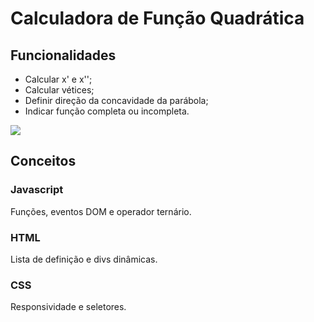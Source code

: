 # Calculadora de Função Quadrática
## Funcionalidades
- Calcular x' e x'';
- Calcular vétices;
- Definir direção da concavidade da parábola;
- Indicar função completa ou incompleta.

![](/Preview-Preview-2GrauCalculator.gif)

## Conceitos
### Javascript
Funções, eventos DOM e operador ternário.

### HTML
Lista de definição e divs dinâmicas.

### CSS
Responsividade e seletores.





